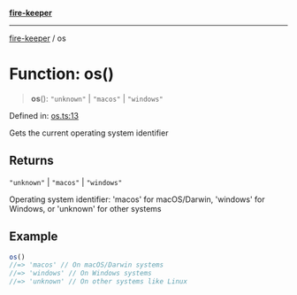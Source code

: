[**fire-keeper**](../README.md)

***

[fire-keeper](../README.md) / os

# Function: os()

> **os**(): `"unknown"` \| `"macos"` \| `"windows"`

Defined in: [os.ts:13](https://github.com/phonowell/fire-keeper/blob/main/src/os.ts#L13)

Gets the current operating system identifier

## Returns

`"unknown"` \| `"macos"` \| `"windows"`

Operating system identifier: 'macos' for macOS/Darwin, 'windows' for Windows, or 'unknown' for other systems

## Example

```ts
os()
//=> 'macos' // On macOS/Darwin systems
//=> 'windows' // On Windows systems
//=> 'unknown' // On other systems like Linux
```
